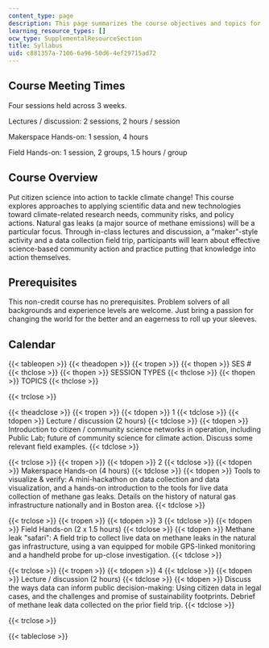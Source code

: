 ```yaml
---
content_type: page
description: This page summarizes the course objectives and topics for each session.
learning_resource_types: []
ocw_type: SupplementalResourceSection
title: Syllabus
uid: c881357a-7106-6a96-50d6-4ef29715ad72
---
```


Course Meeting Times
--------------------

Four sessions held across 3 weeks.

Lectures / discussion: 2 sessions, 2 hours / session

Makerspace Hands-on: 1 session, 4 hours

Field Hands-on: 1 session, 2 groups, 1.5 hours / group

Course Overview
---------------

Put citizen science into action to tackle climate change! This course explores approaches to applying scientific data and new technologies toward climate-related research needs, community risks, and policy actions. Natural gas leaks (a major source of methane emissions) will be a particular focus. Through in-class lectures and discussion, a "maker"-style activity and a data collection field trip, participants will learn about effective science-based community action and practice putting that knowledge into action themselves.

Prerequisites
-------------

This non-credit course has no prerequisites. Problem solvers of all backgrounds and experience levels are welcome. Just bring a passion for changing the world for the better and an eagerness to roll up your sleeves.

Calendar
--------

{{< tableopen >}}
{{< theadopen >}}
{{< tropen >}}
{{< thopen >}}
SES #
{{< thclose >}}
{{< thopen >}}
SESSION TYPES
{{< thclose >}}
{{< thopen >}}
TOPICS
{{< thclose >}}

{{< trclose >}}

{{< theadclose >}}
{{< tropen >}}
{{< tdopen >}}
1
{{< tdclose >}}
{{< tdopen >}}
Lecture / discussion (2 hours)
{{< tdclose >}}
{{< tdopen >}}
Introduction to citizen / community science networks in operation, including Public Lab; future of community science for climate action. Discuss some relevant field examples.
{{< tdclose >}}

{{< trclose >}}
{{< tropen >}}
{{< tdopen >}}
2
{{< tdclose >}}
{{< tdopen >}}
Makerspace Hands-on (4 hours)
{{< tdclose >}}
{{< tdopen >}}
Tools to visualize & verify: A mini-hackathon on data collection and data visualization, and a hands-on introduction to the tools for live data collection of methane gas leaks. Details on the history of natural gas infrastructure nationally and in Boston area.
{{< tdclose >}}

{{< trclose >}}
{{< tropen >}}
{{< tdopen >}}
3
{{< tdclose >}}
{{< tdopen >}}
Field Hands-on (2 x 1.5 hours)
{{< tdclose >}}
{{< tdopen >}}
Methane leak "safari": A field trip to collect live data on methane leaks in the natural gas infrastructure, using a van equipped for mobile GPS-linked monitoring and a handheld probe for up-close investigation.
{{< tdclose >}}

{{< trclose >}}
{{< tropen >}}
{{< tdopen >}}
4
{{< tdclose >}}
{{< tdopen >}}
Lecture / discussion (2 hours)
{{< tdclose >}}
{{< tdopen >}}
Discuss the ways data can inform public decision-making: Using citizen data in legal cases, and the challenges and promise of sustainability footprints. Debrief of methane leak data collected on the prior field trip.
{{< tdclose >}}

{{< trclose >}}

{{< tableclose >}}